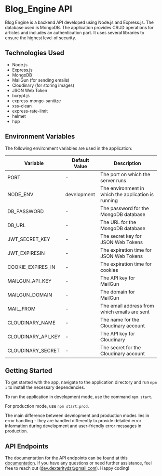 # Blog_Engine API

Blog Engine is a backend API developed using Node.js and Express.js. The database used is MongoDB. The application provides CRUD operations for articles and includes an authentication part. It uses several libraries to ensure the highest level of security.

## Technologies Used

- Node.js
- Express.js
- MongoDB
- MailGun (for sending emails)
- Cloudinary (for storing images)
- JSON Web Token
- bcrypt.js
- express-mongo-sanitize
- xss-clean
- express-rate-limit
- helmet
- hpp

## Environment Variables

The following environment variables are used in the application:

| Variable           | Default Value | Description                                         |
| ------------------ | ------------- | --------------------------------------------------- |
| PORT               | -             | The port on which the server runs                   |
| NODE_ENV           | development   | The environment in which the application is running |
| DB_PASSWORD        | -             | The password for the MongoDB database               |
| DB_URL             | -             | The URL for the MongoDB database                    |
| JWT_SECRET_KEY     | -             | The secret key for JSON Web Tokens                  |
| JWT_EXPIRESIN      | -             | The expiration time for JSON Web Tokens             |
| COOKIE_EXPIRES_IN  | -             | The expiration time for cookies                     |
| MAILGUN_API_KEY    | -             | The API key for MailGun                             |
| MAILGUN_DOMAIN     | -             | The domain for MailGun                              |
| MAIL_FROM          | -             | The email address from which emails are sent        |
| CLOUDINARY_NAME    | -             | The name for the Cloudinary account                 |
| CLOUDINARY_API_KEY | -             | The API key for Cloudinary                          |
| CLOUDINARY_SECRET  | -             | The secret for the Cloudinary account               |

## Getting Started

To get started with the app, navigate to the application directory and run `npm i` to install the necessary dependencies.

To run the application in development mode, use the command `npm start`.

For production mode, use `npm start:prod`.

The main difference between development and production modes lies in error handling - they are handled differently to provide detailed error information during development and user-friendly error messages in production.

## API Endpoints

The documentation for the API endpoints can be found at this [documentation](https://documenter.getpostman.com/view/25731393/2sA3QqhYYs).
If you have any questions or need further assistance, feel free to reach out (dev.dexteritydz@gmail.com). Happy coding!
